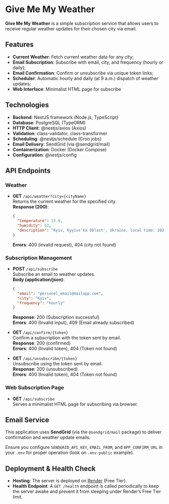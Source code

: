 

# Give Me My Weather

**Give Me My Weather** is a simple subscription service that allows users to receive regular weather updates for their chosen city via email.

## Features

- **Current Weather**: Fetch current weather data for any city;
- **Email Subscription**: Subscribe with email, city, and frequency (hourly or daily);
- **Email Confirmation**: Confirm or unsubscribe via unique token links;
- **Scheduler**: Automatic hourly and daily (at 9 a.m.) dispatch of weather updates;
- **Web Interface**: Minimalist HTML page for subscribe

## Technologies

- **Backend**: NestJS framework (Node.js, TypeScript)
- **Database**: PostgreSQL (TypeORM)
- **HTTP Client**: @nestjs/axios (Axios)
- **Validation**: class-validator, class-transformer
- **Scheduling**: @nestjs/schedule (Cron jobs)
- **Email Delivery**: SendGrid (via @sendgrid/mail)
- **Containerization**: Docker (Docker Compose)
- **Configuration**: @nestjs/config

## API Endpoints

### Weather

- **GET** `/api/weather?city={cityName}`  
  Returns the current weather for the specified city.  
  **Response (200)**:
  ```json
  {
    "temperature": 15.9,
    "humidity": 52,
    "description": "Kyiv, Kyyivs'ka Oblast', Ukraine, local time: 2025-05-18 15:21"
  }
  ```
  **Errors**: 400 (invalid request), 404 (city not found)

### Subscription Management

- **POST** `/api/subscribe`  
  Subscribe an email to weather updates.  
  **Body (application/json)**:
  ```json
  {
    "email": "personel_email@mailapp.com",
    "city": "Kyiv",
    "frequency": "hourly"
  }
  ```
  **Response**: 200 (Subscription successful)  
  **Errors**: 400 (Invalid input), 409 (Email already subscribed)

- **GET** `/api/confirm/{token}`  
  Confirm a subscription with the token sent by email.  
  **Response**: 200 (confirmed)  
  **Errors**: 400 (Invalid token), 404 (Token not found)

- **GET** `/api/unsubscribe/{token}`  
  Unsubscribe using the token sent by email.  
  **Response**: 200 (unsubscribed)  
  **Errors**: 400 (Invalid token), 404 (Token not found)

### Web Subscription Page

- **GET** `/api/subscribe`  
  Serves a minimalist HTML page for subscribing via browser.

## Email Service

This application uses **SendGrid** (via the `@sendgrid/mail` package) to deliver confirmation and weather update emails. 

Ensure you configure `SENDGRID_API_KEY`, `EMAIL_FROM`, and `APP_CONFIRM_URL` in your `.env` for proper operation (look on `.env.public` example).

## Deployment & Health Check

- **Hosting**: The server is deployed on [Render](https://render.com) (Free Tier).
- **Health Endpoint**: A `GET /health` endpoint is called periodically to keep the server awake and prevent it from sleeping under Render’s Free Tier limit.
